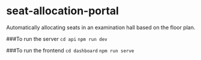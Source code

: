 # seat-allocation-portal
Automatically allocating seats in an examination hall based on the floor plan.

###To run the server
`cd api`
`npm run dev`

###To run the frontend
`cd dashboard`
`npm run serve`

